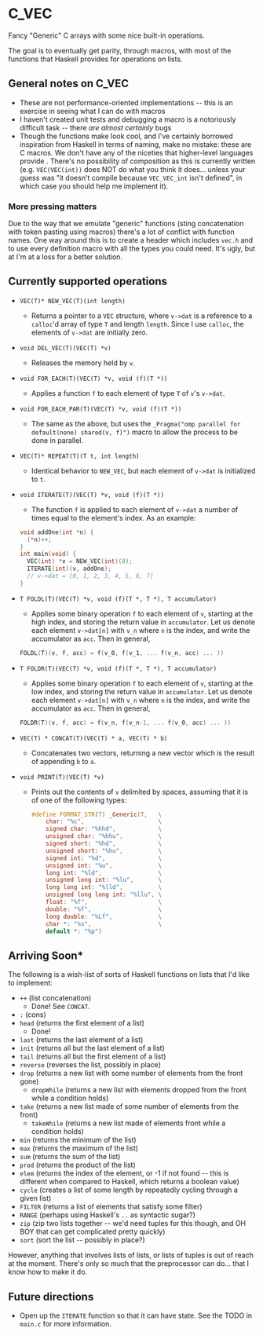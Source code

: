 # C_VEC

Fancy "Generic" C arrays with some nice built-in operations.

The goal is to eventually get parity, through macros, with most of the functions that Haskell provides for operations on lists.

## General notes on C_VEC

+ These are not performance-oriented implementations -- this is an exercise in seeing what I can do with macros
+ I haven't created unit tests and debugging a macro is a notoriously difficult task -- there *are almost certainly* bugs
+ Though the functions make look cool, and I've certainly borrowed inspiration from Haskell in terms of naming, make no mistake: these are C macros. We don't have any of the niceties that higher-level languages provide
. There's no possibility of composition as this is currently written (e.g. `VEC(VEC(int))` does NOT do what you think it does... unless your guess was "it doesn't compile because `VEC_VEC_int` isn't defined", in which case you should help me implement it).

### More pressing matters

Due to the way that we emulate "generic" functions (sting concatenation with token pasting using macros) there's a lot of conflict with function names. One way around this is to create a header which includes `vec.h` and to use every definition macro with all the types you could need. It's ugly, but at I'm at a loss for a better solution.

## Currently supported operations

+ `VEC(T)* NEW_VEC(T)(int length)`
  + Returns a pointer to a `VEC` structure, where `v->dat` is a reference to a `calloc`'d array of type `T` and length `length`. Since I use `calloc`, the elements of `v->dat` are initially zero.
+ `void DEL_VEC(T)(VEC(T) *v)`
  + Releases the memory held by `v`.
+ `void FOR_EACH(T)(VEC(T) *v, void (f)(T *))`
  + Applies a function `f` to each element of type `T` of `v`'s `v->dat`.
+ `void FOR_EACH_PAR(T)(VEC(T) *v, void (f)(T *))`
  + The same as the above, but uses the `_Pragma("omp parallel for default(none) shared(v, f)")` macro to allow the process to be done in parallel.
+ `VEC(T)* REPEAT(T)(T t, int length)`
  + Identical behavior to `NEW_VEC`, but each element of `v->dat` is initialized to `t`.
+ `void ITERATE(T)(VEC(T) *v, void (f)(T *))`
  + The function `f` is applied to each element of `v->dat` a number of times equal to the element's index. As an example:
  
  ~~~c
  void addOne(int *n) {
    (*n)++;
  }
  int main(void) {
    VEC(int) *v = NEW_VEC(int)(8);
    ITERATE(int)(v, addOne);
    // v->dat = [0, 1, 2, 3, 4, 5, 6, 7] 
  }
  ~~~

+ `T FOLDL(T)(VEC(T) *v, void (f)(T *, T *), T accumulator)`
  + Applies some binary operation `f` to each element of `v`, starting at the high index, and storing the return value in `accumulator`. Let us denote each element `v->dat[n]` with `v_n` where `n` is the index, and write the accumulator as `acc`. Then in general,

  ~~~c
  FOLDL(T)(v, f, acc) = f(v_0, f(v_1, ... f(v_n, acc) ... ))
  ~~~

+ `T FOLDR(T)(VEC(T) *v, void (f)(T *, T *), T accumulator)`
  + Applies some binary operation `f` to each element of `v`, starting at the low index, and storing the return value in `accumulator`. Let us denote each element `v->dat[n]` with `v_n` where `n` is the index, and write the accumulator as `acc`. Then in general,

  ~~~c
  FOLDR(T)(v, f, acc) = f(v_n, f(v_n-1, ... f(v_0, acc) ... ))
  ~~~

+ `VEC(T) * CONCAT(T)(VEC(T) * a, VEC(T) * b)`
  + Concatenates two vectors, returning a new vector which is the result of appending `b` to `a`.

+ `void PRINT(T)(VEC(T) *v)`
  + Prints out the contents of `v` delimited by spaces, assuming that it is of one of the following types:

    ~~~c
    #define FORMAT_STR(T) _Generic(T,   \
        char: "%c",                     \
        signed char: "%hhd",            \
        unsigned char: "%hhu",          \
        signed short: "%hd",            \
        unsigned short: "%hu",          \
        signed int: "%d",               \
        unsigned int: "%u",             \
        long int: "%ld",                \
        unsigned long int: "%lu",       \
        long long int: "%lld",          \
        unsigned long long int: "%llu", \
        float: "%f",                    \
        double: "%f",                   \
        long double: "%Lf",             \
        char *: "%s",                   \
        default *: "%p")
    ~~~

## Arriving Soon*

The following is a wish-list of sorts of Haskell functions on lists that I'd like to implement:

+ `++` (list concatenation)
  + Done! See `CONCAT`.
+ `:` (cons)
+ `head` (returns the first element of a list)
  + Done!
+ `last` (returns the last element of a list)
+ `init` (returns all but the last element of a list)
+ `tail` (returns all but the first element of a list)
+ `reverse` (reverses the list, possibly in place)
+ `drop` (returns a new list with some number of elements from the front gone)
  + `dropWhile` (returns a new list with elements dropped from the front while a condition holds)
+ `take` (returns a new list made of some number of elements from the front)
  + `takeWhile` (returns a new list made of elements front while a condition holds)
+ `min` (returns the minimum of the list)
+ `max` (returns the maximum of the list)
+ `sum` (returns the sum of the list)
+ `prod` (returns the product of the list)
+ `elem` (returns the index of the element, or -1 if not found -- this is different when compared to Haskell, which returns a boolean value)
+ `cycle` (creates a list of some length by repeatedly cycling through a given list)
+ `FILTER` (returns a list of elements that satisfy some filter)
+ `RANGE` (perhaps using Haskell's `..` as syntactic sugar?)
+ `zip` (zip two lists together -- we'd need tuples for this though, and OH BOY that can get complicated pretty quickly)
+ `sort` (sort the list -- possibly in place?)

However, anything that involves lists of lists, or lists of tuples is out of reach at the moment. There's only so much that the preprocessor can do... that I know how to make it do.

## Future directions

+ Open up the `ITERATE` function so that it can have state. See the TODO in `main.c` for more information.
